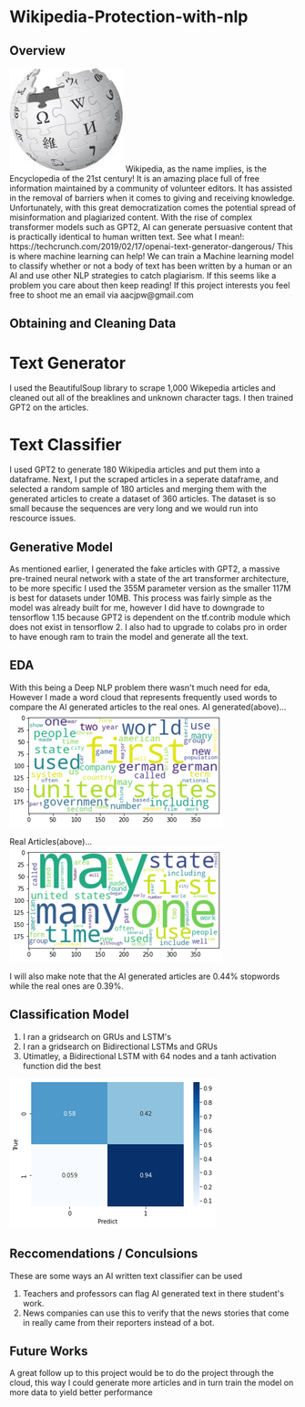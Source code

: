 # Wikipedia-Protection-with-nlp


## Overview

<img src="Images/world.jpg/">
Wikipedia, as the name implies, is the Encyclopedia of the 21st century! It is an amazing place full of free information maintained by a community of volunteer editors. It has assisted in the removal of barriers when it comes to giving and receiving knowledge. Unfortunately, with this great democratization comes the potential spread of misinformation and plagiarized content. With the rise of complex transformer models such as GPT2, AI can generate persuasive content that is practically identical to human written text.
See what I mean!: https://techcrunch.com/2019/02/17/openai-text-generator-dangerous/
This is where machine learning can help! We can train a Machine learning model to classify whether or not a body of text has been written by a human or an AI and use other NLP strategies to catch plagiarism. If this seems like a problem you care about then keep reading!
If this project interests you feel free to shoot me an email via aacjpw@gmail.com


## Obtaining and Cleaning Data

# Text Generator
I used the BeautifulSoup library to scrape 1,000 Wikepedia articles and cleaned out all of the breaklines and unknown character tags. I then trained GPT2 on the articles.

# Text Classifier
I used GPT2 to generate 180 Wikipedia articles and put them into a dataframe. Next, I put the scraped articles in a seperate dataframe, and selected a random sample of 180 articles and merging them with the generated articles to create a dataset of 360 articles. The dataset is so small because the sequences are very long and we would run into rescource issues.


## Generative Model
As mentioned earlier, I generated the fake articles with GPT2, a massive pre-trained neural network with a state of the art transformer architecture, to be more specific I used the 355M parameter version as the smaller 117M is best for datasets under 10MB. This process was fairly simple as the model was already built for me, however I did have to downgrade to tensorflow 1.15 because GPT2 is dependent on the tf.contrib module which does not exist in tensorflow 2. I also had to upgrade to colabs pro in order to have enough ram to train the model and generate all the text.

## EDA
With this being a Deep NLP problem there wasn't much need for eda, However I made a word cloud that represents frequently used words to compare the AI generated articles to the real ones.
AI generated(above)...
<img src="Images/AI.png/">

Real Articles(above)...
<img src="Images/Human.png/">

I will also make note that the AI generated articles are 0.44% stopwords while the real ones are 0.39%.

## Classification Model
1. I ran a gridsearch on GRUs and LSTM's
2. I ran a gridsearch on Bidirectional LSTMs and GRUs
3. Utimatley, a Bidirectional LSTM with 64 nodes and a tanh activation function did the best
<img src="Images/cm.png/">

## Reccomendations / Conculsions
These are some ways an AI written text classifier can be used
1. Teachers and professors can flag AI generated text in there student's work.
2. News companies can use this to verify that the news stories that come in really came from their reporters instead of a bot.

## Future Works
A great follow up to this project would be to do the project through the cloud, this way I could generate more articles and in turn train the model on more data to yield better performance
